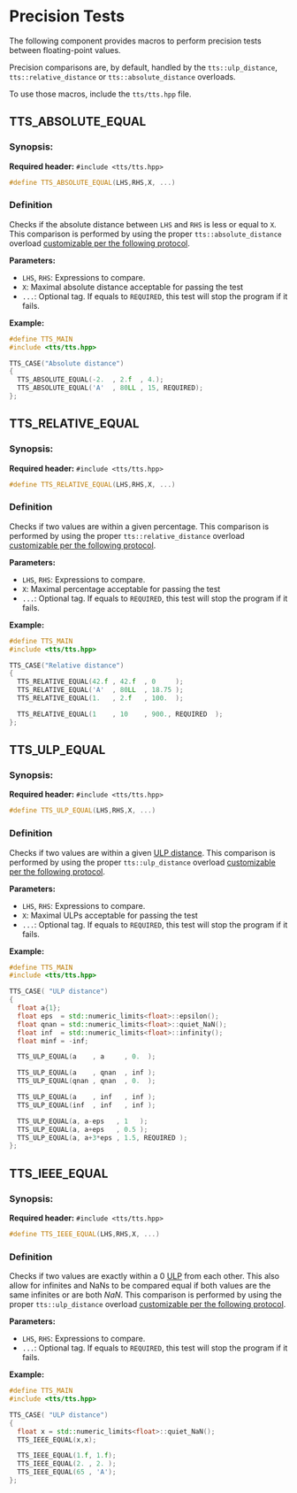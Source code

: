 # Precision Tests

The following component provides macros to perform precision tests between floating-point values.

Precision comparisons are, by default, handled by the `tts::ulp_distance`, `tts::relative_distance`
or `tts::absolute_distance` overloads.

To use those macros, include the `tts/tts.hpp` file.

## TTS_ABSOLUTE_EQUAL

### Synopsis:
**Required header:** `#include <tts/tts.hpp>`
~~~~~~~~~~~~~~~~~~~~~~~~~~~~~~~~~~~~~~~~ c++
#define TTS_ABSOLUTE_EQUAL(LHS,RHS,X, ...)
~~~~~~~~~~~~~~~~~~~~~~~~~~~~~~~~~~~~~~~~

### Definition

Checks if the absolute distance between `LHS` and `RHS` is less or equal to `X`.
This comparison is performed by using the proper `tts::absolute_distance` overload
[customizable per the following protocol](https://github.com/jfalcou/tts/wiki/Customization-Points#custom-absolute-comparison).

**Parameters:**
  + `LHS`, `RHS`:  Expressions to compare.
  + `X`:  Maximal absolute distance acceptable for passing the test
  + `...`: Optional tag. If equals to `REQUIRED`, this test will stop the program if it fails.

**Example:**
~~~~~~~~~~~~~~~~~~~~~~~~~~~~~~~~~~~~~~~~ c++
#define TTS_MAIN
#include <tts/tts.hpp>

TTS_CASE("Absolute distance")
{
  TTS_ABSOLUTE_EQUAL(-2.  , 2.f  , 4.);
  TTS_ABSOLUTE_EQUAL('A'  , 80LL , 15, REQUIRED);
};
~~~~~~~~~~~~~~~~~~~~~~~~~~~~~~~~~~~~~~~~

## TTS_RELATIVE_EQUAL

### Synopsis:
**Required header:** `#include <tts/tts.hpp>`
~~~~~~~~~~~~~~~~~~~~~~~~~~~~~~~~~~~~~~~~ c++
#define TTS_RELATIVE_EQUAL(LHS,RHS,X, ...)
~~~~~~~~~~~~~~~~~~~~~~~~~~~~~~~~~~~~~~~~

### Definition

Checks if two values are within a given percentage. This comparison is performed by using
the proper `tts::relative_distance` overload
[customizable per the following protocol](https://github.com/jfalcou/tts/wiki/Customization-Points#custom-relative-comparison).

**Parameters:**
  + `LHS`, `RHS`:  Expressions to compare.
  + `X`:  Maximal percentage acceptable for passing the test
  + `...`: Optional tag. If equals to `REQUIRED`, this test will stop the program if it fails.

**Example:**
~~~~~~~~~~~~~~~~~~~~~~~~~~~~~~~~~~~~~~~~ c++
#define TTS_MAIN
#include <tts/tts.hpp>

TTS_CASE("Relative distance")
{
  TTS_RELATIVE_EQUAL(42.f , 42.f  , 0     );
  TTS_RELATIVE_EQUAL('A'  , 80LL  , 18.75 );
  TTS_RELATIVE_EQUAL(1.   , 2.f   , 100.  );

  TTS_RELATIVE_EQUAL(1    , 10    , 900., REQUIRED  );
};
~~~~~~~~~~~~~~~~~~~~~~~~~~~~~~~~~~~~~~~~

## TTS_ULP_EQUAL

### Synopsis:
**Required header:** `#include <tts/tts.hpp>`
~~~~~~~~~~~~~~~~~~~~~~~~~~~~~~~~~~~~~~~~ c++
#define TTS_ULP_EQUAL(LHS,RHS,X, ...)
~~~~~~~~~~~~~~~~~~~~~~~~~~~~~~~~~~~~~~~~

### Definition

Checks if two values are within a given [ULP distance](https://github.com/jfalcou/tts/wiki/Rationale#precision-testing).
This comparison is performed by using the proper `tts::ulp_distance` overload
[customizable per the following protocol](https://github.com/jfalcou/tts/wiki/Customization-Points#custom-ulp-comparison).

**Parameters:**
  + `LHS`, `RHS`:  Expressions to compare.
  + `X`:  Maximal ULPs acceptable for passing the test
  + `...`: Optional tag. If equals to `REQUIRED`, this test will stop the program if it fails.

**Example:**
~~~~~~~~~~~~~~~~~~~~~~~~~~~~~~~~~~~~~~~~ c++
#define TTS_MAIN
#include <tts/tts.hpp>

TTS_CASE( "ULP distance")
{
  float a{1};
  float eps  = std::numeric_limits<float>::epsilon();
  float qnan = std::numeric_limits<float>::quiet_NaN();
  float inf  = std::numeric_limits<float>::infinity();
  float minf = -inf;

  TTS_ULP_EQUAL(a    , a     , 0.  );

  TTS_ULP_EQUAL(a    , qnan  , inf );
  TTS_ULP_EQUAL(qnan , qnan  , 0.  );

  TTS_ULP_EQUAL(a    , inf   , inf );
  TTS_ULP_EQUAL(inf  , inf   , inf );

  TTS_ULP_EQUAL(a, a-eps   , 1   );
  TTS_ULP_EQUAL(a, a+eps   , 0.5 );
  TTS_ULP_EQUAL(a, a+3*eps , 1.5, REQUIRED );
};
~~~~~~~~~~~~~~~~~~~~~~~~~~~~~~~~~~~~~~~~


## TTS_IEEE_EQUAL

### Synopsis:
**Required header:** `#include <tts/tts.hpp>`
~~~~~~~~~~~~~~~~~~~~~~~~~~~~~~~~~~~~~~~~ c++
#define TTS_IEEE_EQUAL(LHS,RHS,X, ...)
~~~~~~~~~~~~~~~~~~~~~~~~~~~~~~~~~~~~~~~~

### Definition

Checks if two values are exactly within a 0 [ULP](https://github.com/jfalcou/tts/wiki/Rationale#precision-testing)
from each other. This also allow for infinites and NaNs to be compared equal if both values are the
same infinites or are both $NaN$. This comparison is performed by using the proper `tts::ulp_distance` overload
[customizable per the following protocol](https://github.com/jfalcou/tts/wiki/Customization-Points#custom-ulp-comparison).

**Parameters:**
  + `LHS`, `RHS`:  Expressions to compare.
  + `...`: Optional tag. If equals to `REQUIRED`, this test will stop the program if it fails.

**Example:**
~~~~~~~~~~~~~~~~~~~~~~~~~~~~~~~~~~~~~~~~ c++
#define TTS_MAIN
#include <tts/tts.hpp>

TTS_CASE( "ULP distance")
{
  float x = std::numeric_limits<float>::quiet_NaN();
  TTS_IEEE_EQUAL(x,x);

  TTS_IEEE_EQUAL(1.f, 1.f);
  TTS_IEEE_EQUAL(2. , 2. );
  TTS_IEEE_EQUAL(65 , 'A');
};
~~~~~~~~~~~~~~~~~~~~~~~~~~~~~~~~~~~~~~~~

